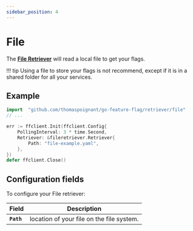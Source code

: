 ```yaml
---
sidebar_position: 4
---
```


# File
The [**File Retriever**](https://pkg.go.dev/github.com/thomaspoignant/go-feature-flag/retriever/fileretriever/#Retriever) will read a local file to get your flags.

!!! tip
    Using a file to store your flags is not recommend, except if it is in a shared folder for all your services.

## Example
```go linenums="1"
import 	"github.com/thomaspoignant/go-feature-flag/retriever/file"
// ...

err := ffclient.Init(ffclient.Config{
    PollingInterval: 3 * time.Second,
    Retriever: &fileretriever.Retriever{
        Path: "file-example.yaml",
    },
})
defer ffclient.Close()
```

## Configuration fields
To configure your File retriever:

| Field      | Description                               |
|------------|-------------------------------------------|
| **`Path`** | location of your file on the file system. |
